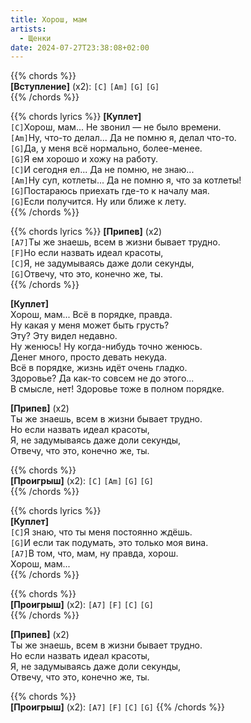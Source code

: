 ```yaml
---
title: Хорош, мам
artists: 
  - Щенки
date: 2024-07-27T23:38:08+02:00
---
```


{{% chords %}}  
**[Вступление]** (х2): `[C]` `[Am]` `[G]` `[G]`  
{{% /chords %}}

{{% chords lyrics %}}
**[Куплет]**  
`[C]`Хорош, мам... Не звонил — не было времени.  
`[Am]`Ну, что-то делал... Да не помню я, делал что-то.  
`[G]`Да, у меня всё нормально, более-менее.  
`[G]`Я ем хорошо и хожу на работу.  
`[C]`И сегодня ел... Да не помню, не знаю...  
`[Am]`Ну суп, котлеты... Да не помню я, что за котлеты!  
`[G]`Постараюсь приехать где-то к началу мая.  
`[G]`Если получится. Ну или ближе к лету.  
{{% /chords %}}

{{% chords lyrics %}}
**[Припев]** (х2)  
`[A7]`Ты же знаешь, всем в жизни бывает трудно.  
`[F]`Но если назвать идеал красоты,  
`[C]`Я, не задумываясь даже доли секунды,  
`[G]`Отвечу, что это, конечно же, ты.  
{{% /chords %}}

**[Куплет]**  
Хорош, мам... Всё в порядке, правда.  
Ну какая у меня может быть грусть?  
Эту? Эту видел недавно.  
Ну женюсь! Ну когда-нибудь точно женюсь.  
Денег много, просто девать некуда.  
Всё в порядке, жизнь идёт очень гладко.  
Здоровье? Да как-то совсем не до этого...  
В смысле, нет! Здоровье тоже в полном порядке.

**[Припев]** (х2)  
Ты же знаешь, всем в жизни бывает трудно.  
Но если назвать идеал красоты,  
Я, не задумываясь даже доли секунды,  
Отвечу, что это, конечно же, ты.

{{% chords %}}  
**[Проигрыш]** (х2): `[C]` `[Am]` `[G]` `[G]`  
{{% /chords %}}

{{% chords lyrics %}}  
**[Куплет]**  
`[C]`Я знаю, что ты меня постоянно ждёшь.  
`[G]`И если так подумать, это только моя вина.  
`[A7]`В том, что, мам, ну правда, хорош.  
Хорош, мам...  
{{% /chords %}}

{{% chords %}}  
**[Проигрыш]** (х2): `[A7]` `[F]` `[C]` `[G]`  
{{% /chords %}}

**[Припев]** (х2)  
Ты же знаешь, всем в жизни бывает трудно.  
Но если назвать идеал красоты,  
Я, не задумываясь даже доли секунды,  
Отвечу, что это, конечно же, ты.

{{% chords %}}  
**[Проигрыш]** (х2): `[A7]` `[F]` `[C]` `[G]`
{{% /chords %}}
